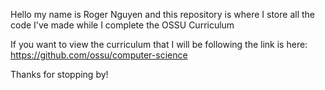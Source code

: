 Hello my name is Roger Nguyen and this repository is where I store all the code I've made while I complete the OSSU Curriculum

If you want to view the curriculum that I will be following the link is here: https://github.com/ossu/computer-science

Thanks for stopping by!
